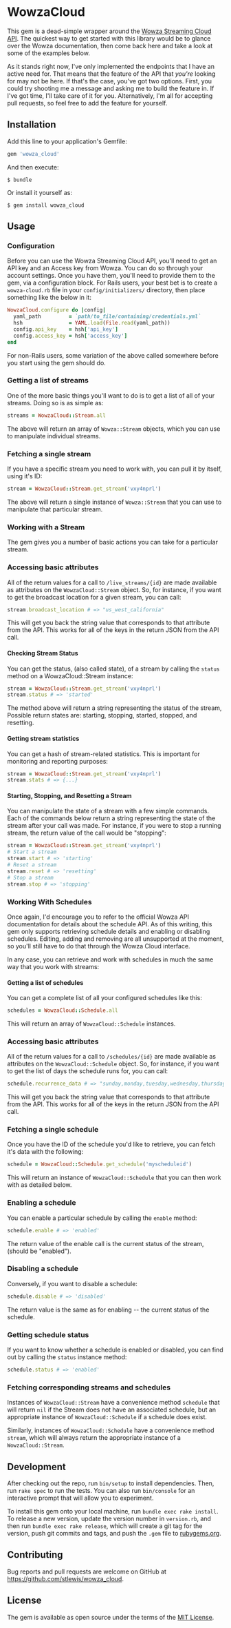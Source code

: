 # WowzaCloud 

This gem is a dead-simple wrapper around the [Wowza Streaming Cloud
API]('https://sandbox.cloud.wowza.com/apidocs/v1/'). The quickest way to get
started with this library would be to glance over the Wowza documentation, then
come back here and take a look at some of the examples below.

As it stands right now, I've only implemented the endpoints that I have an
active need for. That means that the feature of the API that _you're_ looking
for may not be here. If that's the case, you've got two options. First, you
could try shooting me a message and asking me to build the feature in. If I've
got time, I'll take care of it for you. Alternatively, I'm all for accepting
pull requests, so feel free to add the feature for yourself.

## Installation

Add this line to your application's Gemfile:

```ruby
gem 'wowza_cloud'
```

And then execute:

    $ bundle

Or install it yourself as:

    $ gem install wowza_cloud

## Usage

### Configuration 

Before you can use the Wowza Streaming Cloud API, you'll need to get an API key
and an Access key from Wowza. You can do so through your account settings. Once
you have them, you'll need to provide them to the gem, via a configuration
block. For Rails users, your best bet is to create a `wowza-cloud.rb` file in
your `config/initializers/` directory, then place something like the below in
it:

```ruby
WowzaCloud.configure do |config|
  yaml_path         = `path/to_file/containing/credentials.yml`
  hsh               = YAML.load(File.read(yaml_path))
  config.api_key    = hsh['api_key']
  config.access_key = hsh['access_key']
end
```

For non-Rails users, some variation of the above called somewhere before you
start using the gem should do.


### Getting a list of streams

One of the more basic things you'll want to do is to get a list of all of your
streams. Doing so is as simple as:

```ruby
streams = WowzaCloud::Stream.all
```

The above will return an array of `Wowza::Stream` objects, which you can use to
manipulate individual streams.

### Fetching a single stream

If you have a specific stream you need to work with, you can pull it by itself,
using it's ID:

```ruby
stream = WowzaCloud::Stream.get_stream('vxy4nprl')
```

The above will return a single instance of `Wowza::Stream` that you can use to
manipulate that particular stream.

### Working with a Stream

The gem gives you a number of basic actions you can take for a particular
stream.

### Accessing basic attributes

All of the return values for a call to `/live_streams/{id}` are made available as
attributes on the `WowzaCloud::Stream` object. So, for instance, if you want to
get the broadcast location for a given stream, you can call:

```ruby
stream.broadcast_location # => "us_west_california"
```

This will get you back the string value that corresponds to that attribute from
the API. This works for all of the keys in the return JSON from the API call.

#### Checking Stream Status

You can get the status, (also called state), of a stream by calling the
`status` method on a WowzaCloud::Stream instance:

```ruby
stream = WowzaCloud::Stream.get_stream('vxy4nprl')
stream.status # => 'started'
```

The method above will return a string representing the status of the stream,
Possible return states are: starting, stopping, started, stopped, and
resetting.

#### Getting stream statistics 

You can get a hash of stream-related statistics. This is important for
monitoring and reporting purposes:

```ruby
stream = WowzaCloud::Stream.get_stream('vxy4nprl')
stream.stats # => {...}
```

#### Starting, Stopping, and Resetting a Stream

You can manipulate the state of a stream with a few simple commands. Each of
the commands below return a string representing the state of the stream after
your call was made. For instance, if you were to stop a running stream, the
return value of the call would be "stopping":

```ruby
stream = WowzaCloud::Stream.get_stream('vxy4nprl')
# Start a stream
stream.start # => 'starting'
# Reset a stream
stream.reset # => 'resetting'
# Stop a stream 
stream.stop # => 'stopping' 
```

### Working With Schedules

Once again, I'd encourage you to refer to the official Wowza API documentation
for details about the schedule API. As of this writing, this gem only supports
retrieving schedule details and enabling or disabling schedules. Editing,
adding and removing are all unsupported at the moment, so you'll still have to
do that through the Wowza Cloud interface.

In any case, you can retrieve and work with schedules in  much the same way
that you work with streams:

#### Getting a list of schedules

You can get a complete list of all your configured schedules like this:

```ruby
schedules = WowzaCloud::Schedule.all
```

This will return an array of `WowzaCloud::Schedule` instances. 

### Accessing basic attributes

All of the return values for a call to `/schedules/{id}` are made available as
attributes on the `WowzaCloud::Schedule` object. So, for instance, if you want
to get the list of days the schedule runs for, you can call:

```ruby
schedule.recurrence_data # => "sunday,monday,tuesday,wednesday,thursday,friday,saturday"
```

This will get you back the string value that corresponds to that attribute from
the API. This works for all of the keys in the return JSON from the API call.

### Fetching a single schedule

Once you have the ID of the schedule you'd like to retrieve, you can fetch it's
data with the following:

```ruby
schedule = WowzaCloud::Schedule.get_schedule('myscheduleid')
```

This will return an instance of `WowzaCloud::Schedule` that you can then work
with as detailed below.

### Enabling a schedule

You can enable a particular schedule by calling the `enable` method:

```ruby
schedule.enable # => 'enabled'
```

The return value of the enable call is the current status of the stream,
(should be "enabled").

### Disabling a schedule

Conversely, if you want to disable a schedule:

```ruby
schedule.disable # => 'disabled'
```

The return value is the same as for enabling -- the current status of the
schedule.

### Getting schedule status

If you want to know whether a schedule is enabled or disabled, you can find out
by calling the `status` instance method:

```ruby
schedule.status # => 'enabled'
```

### Fetching corresponding streams and schedules

Instances of `WowzaCloud::Stream` have a convenience method `schedule` that
will return `nil` if the Stream does not have an associated schedule, but an
appropriate instance of `WowzaCloud::Schedule` if a schedule does exist.

Similarly, instances of `WowzaCloud::Schedule` have a convenience method
`stream`, which will always return the appropriate instance of
a `WowzaCloud::Stream`.

## Development

After checking out the repo, run `bin/setup` to install dependencies. Then, run `rake spec` to run the tests. You can also run `bin/console` for an interactive prompt that will allow you to experiment.

To install this gem onto your local machine, run `bundle exec rake install`. To release a new version, update the version number in `version.rb`, and then run `bundle exec rake release`, which will create a git tag for the version, push git commits and tags, and push the `.gem` file to [rubygems.org](https://rubygems.org).

## Contributing

Bug reports and pull requests are welcome on GitHub at
https://github.com/stlewis/wowza_cloud.


## License

The gem is available as open source under the terms of the [MIT License](http://opensource.org/licenses/MIT).


